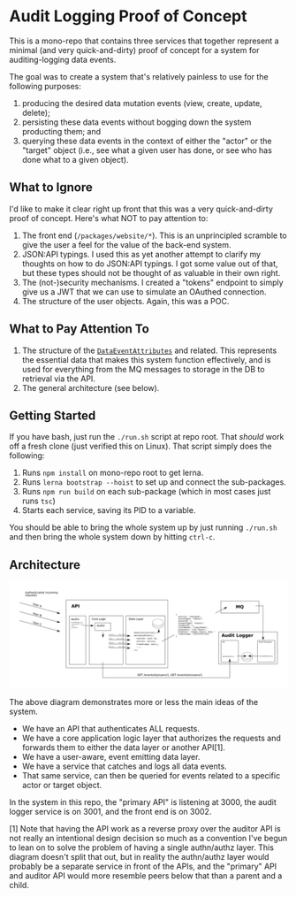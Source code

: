 Audit Logging Proof of Concept
==================================================================

This is a mono-repo that contains three services that together represent a minimal (and very quick-and-dirty) proof of concept for a system for auditing-logging data events.

The goal was to create a system that's relatively painless to use for the following purposes:

1. producing the desired data mutation events (view, create, update, delete);
2. persisting these data events without bogging down the system producting them; and
3. querying these data events in the context of either the "actor" or the "target" object (i.e., see what a given user has done, or see who has done what to a given object).


## What to Ignore

I'd like to make it clear right up front that this was a very quick-and-dirty proof of concept. Here's what NOT to pay attention to:

1. The front end (`/packages/website/*`). This is an unprincipled scramble to give the user a feel for the value of the back-end system.
2. JSON:API typings. I used this as yet another attempt to clarify my thoughts on how to do JSON:API typings. I got some value out of that, but these types should not be thought of as valuable in their own right.
3. The (not-)security mechanisms. I created a "tokens" endpoint to simply give us a JWT that we can use to simulate an OAuthed connection.
4. The structure of the user objects. Again, this was a POC.


## What to Pay Attention To

1. The structure of the [`DataEventAttributes`](packages/audit-types/src/index.ts#L78) and related. This represents the essential data that makes this system function effectively, and is used for everything from the MQ messages to storage in the DB to retrieval via the API.
2. The general architecture (see below).


## Getting Started

If you have bash, just run the `./run.sh` script at repo root. That _should_ work off a fresh clone (just verified this on Linux). That script simply does the following:

1. Runs `npm install` on mono-repo root to get lerna.
2. Runs `lerna bootstrap --hoist` to set up and connect the sub-packages.
3. Runs `npm run build` on each sub-package (which in most cases just runs `tsc`)
4. Starts each service, saving its PID to a variable.

You should be able to bring the whole system up by just running `./run.sh` and then bring the whole system down by hitting `ctrl-c`.


## Architecture

![system architecture diagram](architecture.png)

The above diagram demonstrates more or less the main ideas of the system.

* We have an API that authenticates ALL requests.
* We have a core application logic layer that authorizes the requests and forwards them to either the data layer or another API[1].
* We have a user-aware, event emitting data layer.
* We have a service that catches and logs all data events.
* That same service, can then be queried for events related to a specific actor or target object.

In the system in this repo, the "primary API" is listening at 3000, the audit logger service is on 3001, and the front end is on 3002.

[1] Note that having the API work as a reverse proxy over the auditor API is not really an intentional design decision so much as a convention I've begun to lean on to solve the problem of having a single authn/authz layer. This diagram doesn't split that out, but in reality the authn/authz layer would probably be a separate service in front of the APIs, and the "primary" API and auditor API would more resemble peers below that than a parent and a child.



